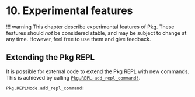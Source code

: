 # **10.** Experimental features

!!! warning
    This chapter describe experimental features of Pkg.
    These features should *not* be considered stable, and may
    be subject to change at any time. However, feel free to use
    them and give feedback.


## Extending the Pkg REPL

It is possible for external code to extend the Pkg REPL with new commands.
This is achieved by calling [`Pkg.REPL.add_repl_command!`](@ref).


```@docs
Pkg.REPLMode.add_repl_command!
```
